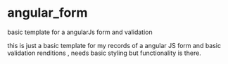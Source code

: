# angular_form
basic template for a angularJs form and validation

this is just a basic template for my records of a angular JS form and basic validation renditions , needs basic styling but functionality is there. 
